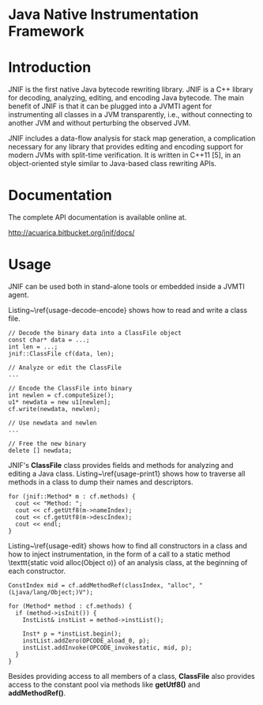 Java Native Instrumentation Framework
=================================================

# Introduction

JNIF is the first native Java bytecode rewriting library.
JNIF is a C++ library for decoding, analyzing, editing, 
and encoding Java bytecode.
The main benefit of JNIF is that it can be plugged into a JVMTI agent for 
instrumenting all classes in a JVM transparently, i.e., 
without connecting to another JVM and without perturbing the observed JVM.

JNIF includes a data-flow analysis for stack map generation, 
a complication necessary for any library that provides editing and encoding 
support for modern JVMs with split-time verification.
It is written in C++11 [5], 
in an object-oriented style similar to Java-based class rewriting APIs.

# Documentation

The complete API documentation is available online at.

http://acuarica.bitbucket.org/jnif/docs/

# Usage

JNIF can be used both in stand-alone tools or embedded inside a JVMTI agent.

Listing~\ref{usage-decode-encode} shows how to read and write a class file.


	// Decode the binary data into a ClassFile object
	const char* data = ...;
	int len = ...;
	jnif::ClassFile cf(data, len);

	// Analyze or edit the ClassFile
	...

	// Encode the ClassFile into binary
	int newlen = cf.computeSize();
	u1* newdata = new u1[newlen];
	cf.write(newdata, newlen);

	// Use newdata and newlen
	...

	// Free the new binary
	delete [] newdata;



JNIF's **ClassFile** class provides fields and methods for analyzing and 
editing a Java class.
Listing~\ref{usage-print1} shows how to traverse all methods in a class
to dump their names and descriptors.

	for (jnif::Method* m : cf.methods) {
	  cout << "Method: ";
	  cout << cf.getUtf8(m->nameIndex);
	  cout << cf.getUtf8(m->descIndex);
	  cout << endl;
	}


Listing~\ref{usage-edit} shows how to find all constructors in a class
and how to inject instrumentation, in the form of a call to a static method
\texttt{static void alloc(Object o)} of an analysis class,
at the beginning of each constructor.

	ConstIndex mid = cf.addMethodRef(classIndex, "alloc", "(Ljava/lang/Object;)V");

	for (Method* method : cf.methods) {
	  if (method->isInit()) {
	    InstList& instList = method->instList();
	
	    Inst* p = *instList.begin();
	    instList.addZero(OPCODE_aload_0, p);
	    instList.addInvoke(OPCODE_invokestatic, mid, p);
	  }
	}


Besides providing access to all members of a class,
**ClassFile** also provides access to the constant pool
via methods like **getUtf8()** and **addMethodRef()**.
